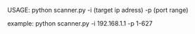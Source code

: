 USAGE:
    python scanner.py -i (target ip adress) -p (port range)

example:
    python scanner.py -i 192.168.1.1 -p 1-627
